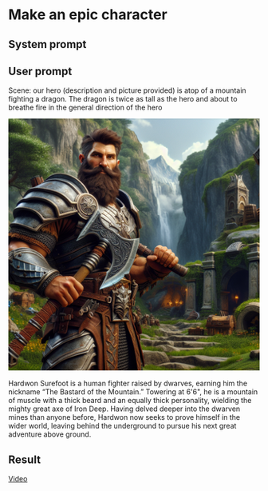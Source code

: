 # Make an epic character

## System prompt

## User prompt

Scene: our hero (description and picture provided) is atop of a mountain fighting a dragon. The dragon is twice as tall as the hero and about to breathe fire in the general direction of the hero

![character](./character-generation-result.png)

Hardwon Surefoot is a human fighter raised by dwarves, earning him the nickname “The Bastard of the Mountain.” Towering at 6'6", he is a mountain of muscle with a thick beard and an equally thick personality, wielding the mighty great axe of Iron Deep. Having delved deeper into the dwarven mines than anyone before, Hardwon now seeks to prove himself in the wider world, leaving behind the underground to pursue his next great adventure above ground.  

## Result

[Video](./20250915-142417-sora.mp4)